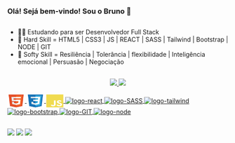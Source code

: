 ### Olá! Sejá bem-vindo! Sou o Bruno 👋
##
- 👨‍🎓 Estudando para ser Desenvolvedor Full Stack
- 💪 Hard Skill = HTML5 | CSS3 | JS | REACT | SASS | Tailwind | Bootstrap | NODE | GIT 
- 🧠 Softy Skill = Resiliência | Tolerância | flexibilidade | Inteligência emocional | Persuasão | Negociação   
##
<div align="center">
  <a href="https://github.com/Brunodsoares">
  <img height="160em" src="https://github-readme-stats.vercel.app/api?username=Brunodsoares&show_icons=true&theme=jolly&include_all_commits=true&count_private=true"/>
  <img height="160em" src="https://github-readme-stats.vercel.app/api/top-langs/?username=Brunodsoares&amp;layout=compact&amp;langs_count=7&amp;theme=jolly"/>
</div>

  <div style="display: inline_block"><br>
  
  <img align="center" alt="logo-HTML" height="30" width="40" src="https://raw.githubusercontent.com/devicons/devicon/master/icons/html5/html5-original.svg">
  <img align="center" alt="logo-CSS" height="30" width="40" src="https://raw.githubusercontent.com/devicons/devicon/master/icons/css3/css3-original.svg">
  <img align="center" alt="logo-Js" height="30" width="40" src="https://raw.githubusercontent.com/devicons/devicon/master/icons/javascript/javascript-plain.svg">
  <img align="center" alt="logo-react" height="30" width="40"  src="https://cdn.jsdelivr.net/gh/devicons/devicon/icons/react/react-original-wordmark.svg">
  <img align="center" alt="logo-SASS" height="30" width="40" src="https://cdn.jsdelivr.net/gh/devicons/devicon/icons/sass/sass-original.svg">
  <img align="center" alt="logo-tailwind" height="30" width="40" src="https://cdn.jsdelivr.net/gh/devicons/devicon/icons/tailwindcss/tailwindcss-plain.svg" />
  <img align="center" alt="logo-bootstrap" height="30" width="40" src="https://cdn.jsdelivr.net/gh/devicons/devicon/icons/bootstrap/bootstrap-plain-wordmark.svg" /> 
  <img align="center" alt="logo-GIT" height="30" width="40" src="https://cdn.jsdelivr.net/gh/devicons/devicon/icons/git/git-plain.svg" />     
  <img align="center" alt="logo-node" height="80" width="90" src="https://cdn.jsdelivr.net/gh/devicons/devicon/icons/nodejs/nodejs-original-wordmark.svg" />
    
  </div>
  
  ##

  <div>
  <a href="https://www.instagram.com/brukva86/" target="_blank"><img src="https://img.shields.io/badge/-Instagram-%23E4405F?style=for-the-badge&logo=instagram&logoColor=white" target="_blank"></a>
  <a href="https://www.linkedin.com/in/brunodsoares/" target="_blank"><img src="https://img.shields.io/badge/-LinkedIn-%230077B5?style=for-the-badge&logo=linkedin&logoColor=white" target="_blank"></a> 
    <a href = "mailto:bruno.sdsoares@gmail.com"><img src="https://img.shields.io/badge/-Gmail-%23333?style=for-the-badge&logo=gmail&logoColor=white" target="_blank"></a>
  
</div>
